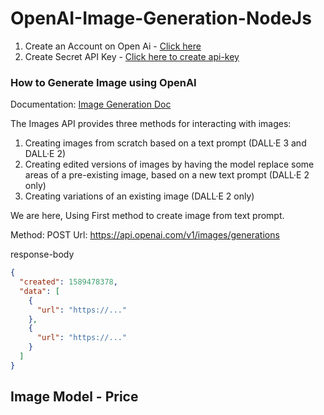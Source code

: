 # OpenAI-Image-Generation-NodeJs

1. Create an Account on Open Ai - [Click here](https://openai.com/)
2. Create Secret API Key - [Click here to create api-key](https://platform.openai.com/api-keys)

### How to Generate Image using OpenAI 
Documentation: [Image Generation Doc](https://platform.openai.com/docs/guides/images?lang=node.js&adobe_mc=MCMID%3D60047592739492077280307194424969051085%7CMCORGID%3DA8833BC75245AF9E0A490D4D%2540AdobeOrg%7CTS%3D1701353004&context=node) 

The Images API provides three methods for interacting with images:

1. Creating images from scratch based on a text prompt (DALL·E 3 and DALL·E 2)
2. Creating edited versions of images by having the model replace some areas of a pre-existing image, based on a new text prompt (DALL·E 2 only)
3. Creating variations of an existing image (DALL·E 2 only)

We are here, Using First method to create image from text prompt.

Method: POST
Url: https://api.openai.com/v1/images/generations

response-body
```json
{
  "created": 1589478378,
  "data": [
    {
      "url": "https://..."
    },
    {
      "url": "https://..."
    }
  ]
}
```

## Image Model - Price
